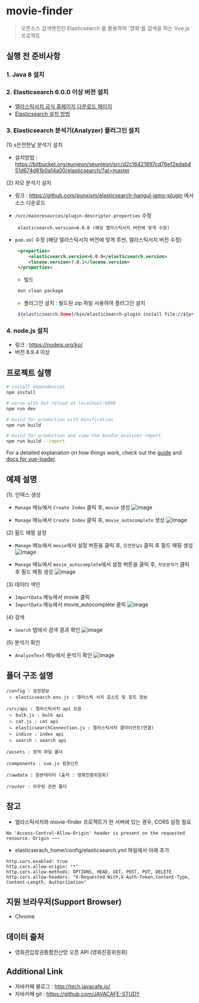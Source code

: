 # movie-finder
> 오픈소스 검색엔진인 Elasticsearch 를 활용하여 '영화'를 검색을 하는 Vue.js 프로젝트



## 실행 전 준비사항

### 1. Java 8 설치

### 2. Elasticsearch 6.0.0 이상 버전 설치
  * [엘라스틱서치 공식 홈페이지 다운로드 페이지](https://www.elastic.co/downloads/past-releases)
  * [Elasticsearch 설치 방법](https://www.elastic.co/guide/en/elasticsearch/reference/6.0/_installation.html)

### 3. Elasticsearch 분석기(Analyzer) 플러그인 설치

   (1) s은전한닢 분석기 설치
   * 설치방법 : https://bitbucket.org/eunjeon/seunjeon/src/d2c16421897cd76ef2edab451d674d81b0a14a00/elasticsearch/?at=master
   
   (2) 자모 분석기 설치
   * 링크 : https://github.com/punxism/elasticsearch-hangul-jamo-plugin 에서 소스 다운로드
   * `/src/mainresources/plugin-descriptor.properties` 수정
     ~~~
      elasticsearch.version=6.0.0 (해당 엘라스틱서치 버전에 맞게 수정)
     ~~~
     
   * `pom.xml` 수정 (해당 엘라스틱서치 버전에 맞게 루씬, 엘라스틱서치 버전 수정)
     ~~~ xml
      <properties>
          <elasticsearch.version>6.0.0</elasticsearch.version>
          <lucene.version>7.0.1</lucene.version>
      </properties>
     ~~~
     
     * 빌드
     ~~~ bash
      mvn clean package
     ~~~
     
     * 플러그인 설치 : 빌드된 zip 파일 사용하여 플러그인 설치
     ~~~ bash
      ${elasticsearch.home}/bin/elasticsearch-plugin install file://${project.basedir}/target/releases/elasticsearch-hangul-jamo-analyzer-{version}.zip
     ~~~
  
### 4. node.js 설치
  * 링크 : https://nodejs.org/ko/
  * 버전 8.9.4 이상




## 프로젝트 실행

``` bash
# install dependencies
npm install

# serve with hot reload at localhost:8080
npm run dev

# build for production with minification
npm run build

# build for production and view the bundle analyzer report
npm run build --report
```

For a detailed explanation on how things work, check out the [guide](http://vuejs-templates.github.io/webpack/) and [docs for vue-loader](http://vuejs.github.io/vue-loader).




## 예제 설명
  (1). 인덱스 생성
  * `Manage` 메뉴에서 `Create Index` 클릭 후, `movie` 생성
    ![image](./static/ex_1.PNG)
    
  * `Manage` 메뉴에서 `Create Index` 클릭 후, `movie_autocomplete` 생성
    ![image](./static/ex_2.PNG)
  
  (2) 필드 매핑 설정
  * `Manage` 메뉴에서 `movie`에서 설정 버튼을 클릭 후, `은전한닢s` 클릭 후 필드 매핑 생성
    ![image](./static/ex_3.PNG)
  
  * `Manage` 메뉴에서 `movie_autocomplete`에서 설정 버튼을 클릭 후, `자모분석기` 클릭 후 필드 매핑 생성
    ![image](./static/ex_4.PNG)
  
  (3) 데이터 색인
  * `ImportData` 메뉴에서 movie 클릭
  * `ImportData` 메뉴에서 movie_autocomplete 클릭
    ![image](./static/ex_5.PNG)
  
  (4) 검색
  * `Search` 탭에서 검색 결과 확인
  ![image](./static/ex_search.PNG)
  
  (5) 분석기 확인
  * `AnalyzeText` 메뉴에서 분석기 확인
    ![image](./static/ex_6.PNG)



## 폴더 구조 설명
~~~
/config : 설정정보
 ㄴ elasticsearch.env.js : 엘라스틱 서치 호스트 및 포트 정보
 
/src/api : 엘라스틱서치 api 모음
 ㄴ bulk.js : bulk api
 ㄴ cat.js : cat api
 ㄴ elasticsearchConnection.js : 엘라스틱서치 클라이언트(연결)
 ㄴ indice : index api
 ㄴ search : search api
 
/assets : 정적 파일 폴더

/components : vue.js 컴포넌트

/rawdata : 원본데이터 (출처 : 영화진흥위원회)

/router : 라우팅 관련 폴더
~~~ 

## 참고
* 엘라스틱서치와 movie-finder 프로젝트가 한 서버에 있는 경우, CORS 설정 필요
~~~
No 'Access-Control-Allow-Origin' header is present on the requested resource. Origin ~~~
~~~

* elasticserach_home/config/elasticsearch.yml 파일에서 아래 추가
~~~
http.cors.enabled: true
http.cors.allow-origin: "*"
http.cors.allow-methods: OPTIONS, HEAD, GET, POST, PUT, DELETE
http.cors.allow-headers: "X-Requested-With,X-Auth-Token,Content-Type, Content-Length, Authorization"
~~~


## 지원 브라우저(Support Browser)
* Chrome

## 데이터 출처
* 영화관입장권통합전산망 오픈 API (영화진흥위원회)

## Additional Link
* 자바카페 블로그 : http://tech.javacafe.io/
* 자바카페 git : https://github.com/JAVACAFE-STUDY
